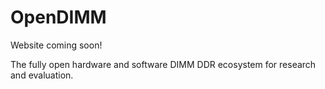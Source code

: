 # OpenDIMM

Website coming soon!

​The fully open hardware and software DIMM DDR ecosystem for research and evaluation.